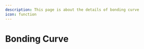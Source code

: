 ```yaml
---
description: This page is about the details of bonding curve
icon: function
---
```


# Bonding Curve

